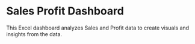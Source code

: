 # Sales Profit Dashboard
This Excel dashboard analyzes Sales and Profit data to create visuals and insights from the data.
